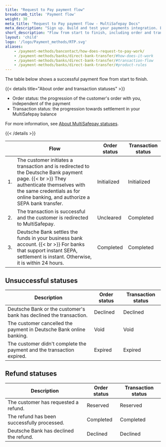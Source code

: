 ```yaml
---
title: "Request to Pay payment flow"
breadcrumb_title: 'Payment flow'
weight: 30
meta_title: "Request to Pay payment flow - MultiSafepay Docs"
meta_description: "Sign up. Build and test your payments integration. Explore our products and services. Use our API Reference, SDKs, and wrappers. Get support."
short_description: "Flow from start to finish, including order and transaction status changes"
layout: 'child'
logo: '/logo/Payment_methods/RTP.svg'
aliases: 
    - /payment-methods/bancontact/how-does-request-to-pay-work/
    - /payment-methods/banks/direct-bank-transfer/#how-does-it-work
    - /payment-methods/banks/direct-bank-transfer/#transaction-flow
    - /payment-methods/banks/direct-bank-transfer/#product-rules
---
```


The table below shows a successful payment flow from start to finish.  

{{< details title="About order and transaction statuses" >}}

- Order status: the progression of the customer's order with you, independent of the payment
- Transaction status: the progression towards settlement in your MultiSafepay balance

For more information, see [About MultiSafepay statuses](/payments/multisafepay-statuses/).

{{< /details >}}

|   | Flow | Order status | Transaction status |
|---|---|---|---|
| 1. | The customer initiates a transaction and is redirected to the Deutsche Bank payment page. {{< br >}} They authenticate themselves with the same credentials as for online banking, and authorize a SEPA bank transfer. | Initialized | Initialized |
| 2. | The transaction is successful and the customer is redirected to MultiSafepay. | Uncleared  | Completed |
| 3. | Deutsche Bank settles the funds in your business bank account. {{< br >}} For banks that support instant SEPA, settlement is instant. Otherwise, it is within 24 hours.  | Completed | Completed |

## Unsuccessful statuses

| Description | Order status | Transaction status |
|---|---|---|
| Deutsche Bank or the customer's bank has declined the transaction. | Declined | Declined   |
| The customer cancelled the payment in Deutsche Bank online banking. | Void | Void |
| The customer didn't complete the payment and the transaction expired. | Expired | Expired |

## Refund statuses

| Description | Order status | Transaction status |
|---|---|---|
| The customer has requested a refund. | Reserved | Reserved |
| The refund has been successfully processed. | Completed | Completed |
| Deutsche Bank has declined the refund. | Declined | Declined |


        


